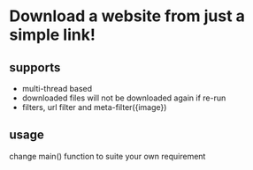 Download a website from just a simple link!
=============================================


supports
------------

* multi-thread based
* downloaded files will not be downloaded again if re-run
* filters, url filter and meta-filter({image})


usage
------------

change main() function to suite your own requirement
